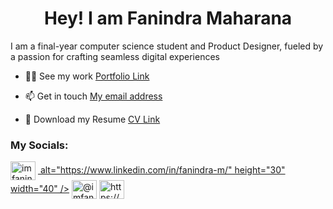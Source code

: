 <h1 align="center">Hey! I am Fanindra Maharana</h1>
<h3">I am a final-year computer science student and Product Designer, fueled by a passion for crafting seamless digital experiences
</h3>

- 👨‍💻 See my work [Portfolio Link](https://imfanindra.framer.website/)

- 📫 Get in touch [My email address](mailto:imfanindra@gmail.com)

- 📄 Download my Resume [CV Link](https://drive.google.com/file/d/1TTcWsIviYD48gIWb4PFlLdef3KAXkgvG/view?usp=sharing)

<h3 align="left">My Socials:</h3>

<p align="left">
<a href="https://twitter.com/imfanindra" target="blank"><img align="center" src="https://raw.githubusercontent.com/rahuldkjain/github-profile-readme-generator/master/src/images/icons/Social/twitter.svg" alt="imfanindra" height="30" width="40" /></a>
<a href="https://linkedin.com/in/https://www.linkedin.com/in/fanindra-m/" target="blank"><img align="center" <svg role="img" viewBox="0 0 24 24" xmlns="http://www.w3.org/2000/svg"><title>LinkedIn</title><path d="M20.447 20.452h-3.554v-5.569c0-1.328-.027-3.037-1.852-3.037-1.853 0-2.136 1.445-2.136 2.939v5.667H9.351V9h3.414v1.561h.046c.477-.9 1.637-1.85 3.37-1.85 3.601 0 4.267 2.37 4.267 5.455v6.286zM5.337 7.433c-1.144 0-2.063-.926-2.063-2.065 0-1.138.92-2.063 2.063-2.063 1.14 0 2.064.925 2.064 2.063 0 1.139-.925 2.065-2.064 2.065zm1.782 13.019H3.555V9h3.564v11.452zM22.225 0H1.771C.792 0 0 .774 0 1.729v20.542C0 23.227.792 24 1.771 24h20.451C23.2 24 24 23.227 24 22.271V1.729C24 .774 23.2 0 22.222 0h.003z"/></svg> alt="https://www.linkedin.com/in/fanindra-m/" height="30" width="40" /></a>
<a href="https://medium.com/@imfanindra" target="blank"><img align="center" src="https://raw.githubusercontent.com/rahuldkjain/github-profile-readme-generator/master/src/images/icons/Social/medium.svg" alt="@imfanindra" height="30" width="40" /></a>
<a href="https://www.behance.net/https://www.behance.net/imfanindra" target="blank"><img align="center" src="https://raw.githubusercontent.com/rahuldkjain/github-profile-readme-generator/master/src/images/icons/Social/behance.svg" alt="https://www.behance.net/imfanindra" height="30" width="40" /></a>

</p>
